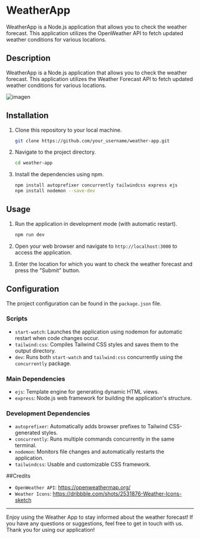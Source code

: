 # WeatherApp
WeatherApp is a Node.js application that allows you to check the weather forecast. This application utilizes the OpenWeather API to fetch updated weather conditions for various locations.

## Description

WeatherApp is a Node.js application that allows you to check the weather forecast. This application utilizes the Weather Forecast API to fetch updated weather conditions for various locations.

![imagen](https://github.com/EvilUser10/NodeWeatherApp/assets/108999274/75d3aadd-78dc-4d3a-bd27-429beb8ae56e)


## Installation

1. Clone this repository to your local machine.
   ```bash
   git clone https://github.com/your_username/weather-app.git
   ```

2. Navigate to the project directory.
   ```bash
   cd weather-app
   ```

3. Install the dependencies using npm.
   ```bash
   npm install autoprefixer concurrently tailwindcss express ejs
   npm install nodemon --save-dev
   ```

## Usage

1. Run the application in development mode (with automatic restart).
   ```bash
   npm run dev
   ```

2. Open your web browser and navigate to `http://localhost:3000` to access the application.

3. Enter the location for which you want to check the weather forecast and press the "Submit" button.

## Configuration

The project configuration can be found in the `package.json` file.

### Scripts

- `start-watch`: Launches the application using nodemon for automatic restart when code changes occur.
- `tailwind:css`: Compiles Tailwind CSS styles and saves them to the output directory.
- `dev`: Runs both `start-watch` and `tailwind:css` concurrently using the `concurrently` package.

### Main Dependencies

- `ejs`: Template engine for generating dynamic HTML views.
- `express`: Node.js web framework for building the application's structure.

### Development Dependencies

- `autoprefixer`: Automatically adds browser prefixes to Tailwind CSS-generated styles.
- `concurrently`: Runs multiple commands concurrently in the same terminal.
- `nodemon`: Monitors file changes and automatically restarts the application.
- `tailwindcss`: Usable and customizable CSS framework.

##Credits


- `OpenWeather API`: https://openweathermap.org/
- `Weather Icons`: https://dribbble.com/shots/2531876-Weather-Icons-sketch


---

Enjoy using the Weather App to stay informed about the weather forecast! If you have any questions or suggestions, feel free to get in touch with us. Thank you for using our application!
